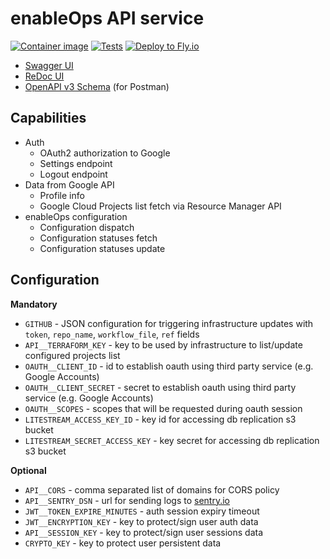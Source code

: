 # enableOps API service

[![Container image](https://github.com/enableops/api-service/actions/workflows/container-image.yaml/badge.svg)](https://github.com/enableops/api-service/actions/workflows/container-image.yaml) [![Tests](https://github.com/enableops/api-service/actions/workflows/tests.yaml/badge.svg)](https://github.com/enableops/api-service/actions/workflows/tests.yaml) [![Deploy to Fly.io](https://github.com/enableops/api-service/actions/workflows/deploy-fly.yaml/badge.svg)](https://github.com/enableops/api-service/actions/workflows/deploy-fly.yaml)


- [Swagger UI](https://api.enableops.io/docs)
- [ReDoc UI](https://api.enableops.io/redoc)
- [OpenAPI v3 Schema](https://api.enableops.io/v1/openapi.json) (for Postman)


## Capabilities

- Auth
  - OAuth2 authorization to Google
  - Settings endpoint
  - Logout endpoint
- Data from Google API
  - Profile info
  - Google Cloud Projects list fetch via Resource Manager API
- enableOps configuration
  - Configuration dispatch
  - Configuration statuses fetch
  - Configuration statuses update


## Configuration

**Mandatory**
- `GITHUB` - JSON configuration for triggering infrastructure updates with `token`, `repo_name`, `workflow_file`, `ref` fields
- `API__TERRAFORM_KEY` - key to be used by infrastructure to list/update configured projects list
- `OAUTH__CLIENT_ID` - id to establish oauth using third party service (e.g. Google Accounts)
- `OAUTH__CLIENT_SECRET` - secret to establish oauth using third party service (e.g. Google Accounts)	
- `OAUTH__SCOPES` - scopes that will be requested during oauth session	
- `LITESTREAM_ACCESS_KEY_ID` - key id for accessing db replication s3 bucket
- `LITESTREAM_SECRET_ACCESS_KEY` - key secret for accessing db replication s3 bucket

**Optional**
- `API__CORS` - comma separated list of domains for CORS policy
- `API__SENTRY_DSN`	- url for sending logs to [sentry.io](https://sentry.io/)
- `JWT__TOKEN_EXPIRE_MINUTES` - auth session expiry timeout
- `JWT__ENCRYPTION_KEY` - key to protect/sign user auth data 
- `API__SESSION_KEY` - key to protect/sign user sessions data 
- `CRYPTO_KEY` - key to protect user persistent data 
